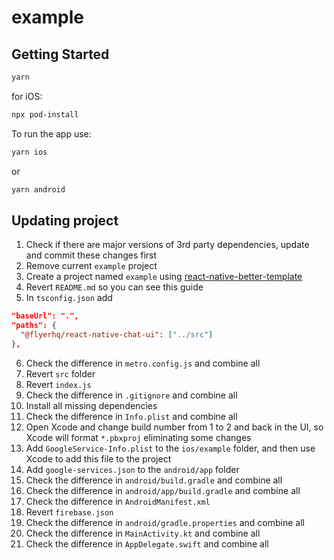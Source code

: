 # example

## Getting Started

```bash
yarn
```

for iOS:

```bash
npx pod-install
```

To run the app use:

```bash
yarn ios
```

or

```bash
yarn android
```

## Updating project

1. Check if there are major versions of 3rd party dependencies, update and commit these changes first
2. Remove current `example` project
3. Create a project named `example` using [react-native-better-template](https://github.com/demchenkoalex/react-native-better-template)
4. Revert `README.md` so you can see this guide
5. In `tsconfig.json` add

```json
"baseUrl": ".",
"paths": {
  "@flyerhq/react-native-chat-ui": ["../src"]
},
```

6. Check the difference in `metro.config.js` and combine all
7. Revert `src` folder
8. Revert `index.js`
9. Check the difference in `.gitignore` and combine all
10. Install all missing dependencies
11. Check the difference in `Info.plist` and combine all
12. Open Xcode and change build number from 1 to 2 and back in the UI, so Xcode will format `*.pbxproj` eliminating some changes
13. Add `GoogleService-Info.plist` to the `ios/example` folder, and then use Xcode to add this file to the project
14. Add `google-services.json` to the `android/app` folder
15. Check the difference in `android/build.gradle` and combine all
16. Check the difference in `android/app/build.gradle` and combine all
17. Check the difference in `AndroidManifest.xml`
18. Revert `firebase.json`
19. Check the difference in `android/gradle.properties` and combine all
20. Check the difference in `MainActivity.kt` and combine all
21. Check the difference in `AppDelegate.swift` and combine all
